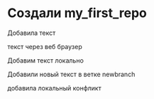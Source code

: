 # Создали my_first_repo


Добавила текст 

текст через веб браузер

Добавим текст локально

Добавили новый текст в ветке newbranch

добавила локальный конфликт
